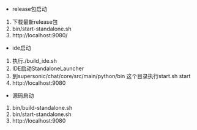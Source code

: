 * release包启动
1. 下载最新release包
2. bin/start-standalone.sh
3. http://localhost:9080/

* ide启动
1. 执行./build_ide.sh
2. IDE启动StandaloneLauncher
3. 到supersonic/chat/core/src/main/python/bin 这个目录执行start.sh start
4. http://localhost:9080

* 源码启动
1. bin/build-standalone.sh
2. bin/start-standalone.sh
3. http://localhost:9080